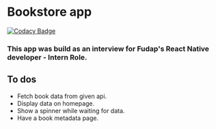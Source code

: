 # Bookstore app

[![Codacy Badge](https://app.codacy.com/project/badge/Grade/625d839d0d9841ac9a907da3b062424a)](https://www.codacy.com/gh/vicowiti/bookstore-app/dashboard?utm_source=github.com&utm_medium=referral&utm_content=vicowiti/bookstore-app&utm_campaign=Badge_Grade)

### This app was build as an interview for Fudap's React Native developer - Intern Role.

## To dos

<ul>
<li>Fetch book data from given api.</li>
<li>Display data on homepage.</li>
<li>Show a spinner while waiting for data.</li>
<li>Have a book metadata page.</li>
</ul>
